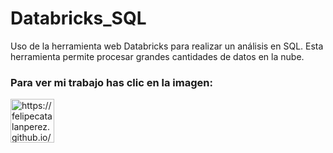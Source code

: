 # Databricks_SQL
Uso de la herramienta web Databricks para realizar un análisis en SQL. Esta herramienta permite procesar grandes cantidades de datos en la nube.

<h3 align="left">Para ver mi trabajo has clic en la imagen:</h3>
<p align="left">
<a href="https://felipecatalanperez.github.io/Databricks_SQL/" target="blank"><img align="center" src="https://thumbs.dreamstime.com/b/icono-de-documento-del-s%C3%ADmbolo-azul-en-un-fondo-blanco-137831189.jpg" alt="https://felipecatalanperez.github.io/Databricks_SQL/" height="70" width="70" /></a>
</p>